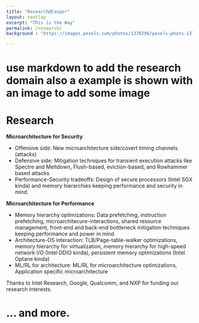 ```yaml
---
title: "Research@Casper"
layout: textlay
excerpt: "This is the Way"
permalink: /research/
background : "https://images.pexels.com/photos/1370296/pexels-photo-1370296.jpeg?auto=compress&cs=tinysrgb&w=1260&h=750&dpr=1"

---
```

# use markdown to add the research domain also a example is shown with an image to add some image
# Research
**Microarchitecture for Security**

- Offensive side: New microarchitecture side/covert timing channels (attacks)
- Defensive side: Mitigation techniques for transient execution attacks like Spectre and Meltdown, Flush-based, eviction-based, and Rowhammer based attacks
- Performance-Security tradeoffs: Design of secure processors (Intel SGX kinda) and memory hierarchies keeping performance and security in mind.

**Microarchitecture for Performance**
- Memory hierarchy optimizations: Data prefetching, instruction prefetching, microarchitecure-interactions, shared resource management, front-end and back-end bottleneck mitigation techniques keeping performance and power in mind
- Architecture-OS interaction: TLB/Page-table-walker optimizations, memory hierarchy for virtualization, memory hierarchy for high-speed network I/O (Intel DDIO kinda), persistent memory optimizations (Intel Optane kinda)
- ML/RL for architecture: ML/RL for microarchitecture optimizations, Application specific microarchitecture


Thanks to Intel Research, Google, Qualcomm, and NXP for funding our research interests.


<!-- 
**Example research topic with image**.
![]({{ site.url }}{{ site.baseurl }}/assets/img/this.jpg){: style="width: 250px; float: left; margin: 0px  10px"}
One of the  projects back from my job-proposal is to develop nanofabricated STM tips. The idea behind these “smart tips” is to use the technologies that were developed over decades in nanofabrication and make them available for scanning probe by using a nano-device instead of the traditional STM tungsten tip. One gains the flexibility of using different functionalities that are known from the fields of nanofabrication and mesoscopic physics. We are collaborating with the group Simon Groeblacher at TU Delft to realize this concept, benefitting from their unparalleled micro/nano fabrication know how.  A prototype of a smart tip is shown to the left. See publications in Microsyst Nanoeng, Nanotechnology, and PRB. -->


# ... and more.